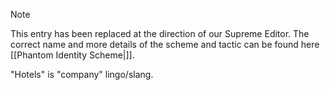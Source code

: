 > [!NOTE]
> This entry has been replaced at the direction of our Supreme Editor. The correct name and more details of the scheme and tactic can be found here [[Phantom Identity Scheme|]].

"Hotels" is "company" lingo/slang.
